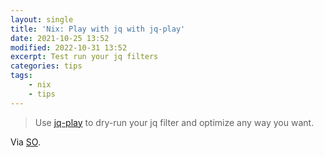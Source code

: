 ```yaml
---
layout: single
title: 'Nix: Play with jq with jq-play'
date: 2021-10-25 13:52
modified: 2022-10-31 13:52
excerpt: Test run your jq filters
categories: tips
tags:
    - nix
    - tips
---
```


> Use [jq-play](https://jqplay.org/) to dry-run your jq filter and optimize any way you want.

Via [SO](https://web.archive.org/web/20220818180032/https://stackoverflow.com/questions/42245288/add-new-element-to-existing-json-array-with-jq/42248841).
